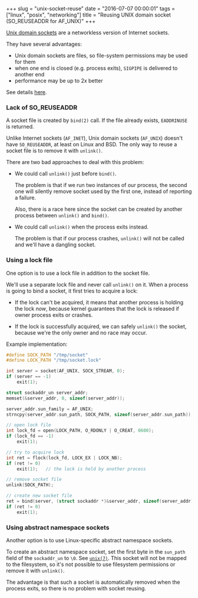 +++
slug = "unix-socket-reuse"
date = "2016-07-07 00:00:01"
tags = ["linux", "posix", "networking"]
title = "Reusing UNIX domain socket (SO_REUSEADDR for AF_UNIX)"
+++

[Unix domain sockets](https://en.wikipedia.org/wiki/Unix_domain_socket) are a networkless version of Internet sockets.

They have several advantages:

* Unix domain sockets are files, so file-system permissions may be used for them
* when one end is closed (e.g. process exits), `SIGPIPE` is delivered to another end
* performance may be up to 2x better

See details [here](http://lists.freebsd.org/pipermail/freebsd-performance/2005-February/001143.html).

### Lack of SO_REUSEADDR

A socket file is created by `bind(2)` call. If the file already exists, `EADDRINUSE` is returned.

Unlike Internet sockets (`AF_INET`), Unix domain sockets (`AF_UNIX`) doesn't have `SO_REUSEADDR`, at least on Linux and BSD. The only way to reuse a socket file is to remove it with `unlink()`.

There are two bad approaches to deal with this problem:

* We could call `unlink()` just before `bind()`.

    The problem is that if we run two instances of our process, the second one will silently remove socket used by the first one, instead of reporting a failure.

    Also, there is a race here since the socket can be created by another process between `unlink()` and `bind()`.

* We could call `unlink()` when the process exits instead.

    The problem is that if our process crashes, `unlink()` will not be called and we'll have a dangling socket.

### Using a lock file

One option is to use a lock file in addition to the socket file.

We'll use a separate lock file and never call `unlink()` on it. When a process is going to bind a socket, it first tries to acquire a lock:

* If the lock can't be acquired, it means that another process is holding the lock *now*, because kernel guarantees that the lock is released if owner process exits or crashes.

* If the lock is successfully acquired, we can safely `unlink()` the socket, because we're the only owner and no race may occur.

Example implementation:

```c
#define SOCK_PATH "/tmp/socket"
#define LOCK_PATH "/tmp/socket.lock"

int server = socket(AF_UNIX, SOCK_STREAM, 0);
if (server == -1)
    exit(1);

struct sockaddr_un server_addr;
memset(&server_addr, 0, sizeof(server_addr));

server_addr.sun_family = AF_UNIX;
strncpy(server_addr.sun_path, SOCK_PATH, sizeof(server_addr.sun_path));

// open lock file
int lock_fd = open(LOCK_PATH, O_RDONLY | O_CREAT, 0600);
if (lock_fd == -1)
    exit(1);

// try to acquire lock
int ret = flock(lock_fd, LOCK_EX | LOCK_NB);
if (ret != 0)
    exit(1);   // the lock is held by another process

// remove socket file
unlink(SOCK_PATH);

// create new socket file
ret = bind(server, (struct sockaddr *)&server_addr, sizeof(server_addr));
if (ret != 0)
    exit(1);
```

### Using abstract namespace sockets

Another option is to use Linux-specific abstract namespace sockets.

To create an abstract namespace socket, set the first byte in the `sun_path` field of the `sockaddr_un` to `\0`. See [`unix(7)`](http://man7.org/linux/man-pages/man7/unix.7.html). This socket will not be mapped to the filesystem, so it's not possible to use filesystem permissions or remove it with `unlink()`.

The advantage is that such a socket is automatically removed when the process exits, so there is no problem with socket reusing.
